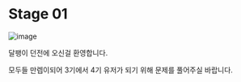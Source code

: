 # Stage 01
![image](https://user-images.githubusercontent.com/44196066/198548885-ddd621e3-afd2-420c-9c04-1579408a0dc4.png)


달팽이 던전에 오신걸 환영합니다.


모두들 만렙이되어 3기에서 4기 유저가 되기 위해 
문제를 풀어주실 바랍니다.
